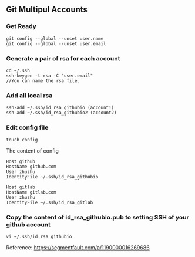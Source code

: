 ## Git Multipul Accounts
### Get Ready
```
git config --global --unset user.name
git config --global --unset user.email
```
### Generate a pair of rsa for each account
```
cd ~/.ssh
ssh-keygen -t rsa -C "user.email"
//You can name the rsa file.
```
### Add all local rsa
```
ssh-add ~/.ssh/id_rsa_githubio (account1)
ssh-add ~/.ssh/id_rsa_githubio2 (account2)
```
### Edit config file
```
touch config
```
The content of config
```
Host github 
HostName github.com 
User zhuzhu 
IdentityFile ~/.ssh/id_rsa_githubio

Host gitlab
HostName gitlab.com
User zhuzhu
IdentityFile ~/.ssh/id_rsa_gitlab
```
### Copy the content of id_rsa_githubio.pub to setting SSH of your github account
```
vi ~/.ssh/id_rsa_githubio
```
Reference: https://segmentfault.com/a/1190000016269686
